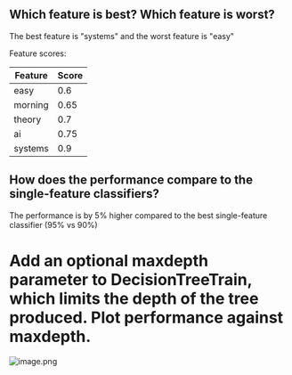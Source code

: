 ## Which feature is best? Which feature is worst?

The best feature is "systems" and the worst feature is "easy"

Feature scores:

|Feature | Score |
|--------|-------|
|easy    |   0.6 |
|morning |   0.65|
|theory  |   0.7 |
|ai      |   0.75|
|systems |   0.9|


## How does the performance compare to the single-feature classifiers?

The performance is by 5% higher compared to the best single-feature classifier (95% vs 90%)

# Add an optional maxdepth parameter to DecisionTreeTrain, which limits the depth of the tree produced. Plot performance against maxdepth.

![image.png](attachment:image.png)
